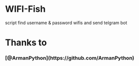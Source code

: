 # WIFI-Fish
script find username &amp; password wifis and send telgram bot

# Thanks to
<h3>[@ArmanPython](https://github.com/ArmanPython)</h3>
